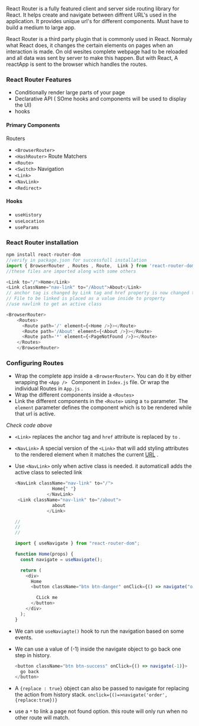 React Router is a fully featured client and server side routing library for React.
It helps create and navigate between diffrent URL's used in the application.
It provides unique url's for different components.
Must have to build a medium to large app.

React Router is a third party plugin that is commonly used in React. Normaly what React does, it changes the certain elements on pages when an interaction is made. On old wesites complete webpage had to be reloaded and all data was sent by server to make this happen. But with React, A reactApp is sent to the browser which handles the routes.

### React Router Features

- Conditionally render large parts of your page
- Declarative API ( SOme hooks and components will be used to display the UI)
- hooks

#### Primary Components

Routers

- `<BrowserRouter>`
- `<HashRouter>`
  Route Matchers
- `<Route>`
- `<Switch>`
  Navigation
- `<Link>`
- `<NavLink>`
- `<Redirect>`

#### Hooks

- `useHistory`
- `useLocation`
- `useParams`

### React Router installation

```javascript
npm install react-router-dom
//verify in package.json for successfull installation
import { BrowserRouter , Routes , Route,  Link } from 'react-router-dom'
//these files are imported along with some others

<Link to="/">Home</Link>
<Link className="nav-link" to="/About">About</Link>
// anchor tag is changed by Link tag and href property is now changed to 'to'
// File to be linked is placed as a value inside to property   
//use navlink to get an active class

<BrowserRouter>
    <Routes>
      <Route path='/' element={<Home />}></Route>
      <Route path='/About' element={<About />}></Route>
      <Route path='*' element={<PageNotFound />}></Route>
    </Routes>
    </BrowserRouter>

```

### Configuring Routes

- Wrap the complete app inside a `<BrowserRouter>`. You can do it by either wrapping the `<App /> ` Component in `Index.js` file. Or wrap the individual Routes in `App.js` .
- Wrap the different components inside a `<Routes>`
- Link the different components in the `<Route>` using a `to` parameter. The `element` parameter defines the component which is to be rendered while that url is active.

_Check code above_

- `<Link>` replaces the anchor tag and `href` attribute is replaced by `to` .

- `<NavLink>` A special version of the `<Link>` that will add styling attributes to the rendered element when it matches the current [URL](https://github.com/remix-run/react-router/blob/main/docs/components/nav-link.md) .

- Use `<NavLink>` only when active class is needed. it automaticall adds the active class to selected link

  ```javascript
  <NavLink className="nav-link" to="/">
                Home{" "}
              </NavLink>
   <Link className="nav-link" to="/about">
                about
              </Link>

  //
  //
  //

  import { useNavigate } from "react-router-dom";

  function Home(props) {
    const navigate = useNavigate();

    return (
      <div>
        Home
        <button className="btn btn-danger" onClick={() => navigate("order")}>

          CLick me
        </button>
      </div>
    );
  }
  ```

- We can use `useNaviagte()` hook to run the navigation based on some events.

- We can use a value of (-1) inside the navigate object to go back one step in history.

  ```javascript
  <button className="btn btn-success" onClick={() => navigate(-1)}>
    go back
  </button>
  ```

- A `{replace : true}` object can also be passed to navigate for replacing the action from history stack. `onclick={()=>navigate('order',{replace:true})}`
- use a `*` to link a page not found option. this route will only run when no other route will match.
